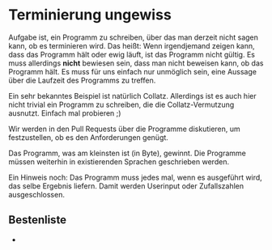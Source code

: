 # Terminierung ungewiss

Aufgabe ist, ein Programm zu schreiben, über das man derzeit nicht sagen kann, ob es terminieren wird. Das heißt: Wenn irgendjemand zeigen kann, dass das Programm hält oder ewig läuft, ist das Programm nicht gültig. Es muss allerdings **nicht** bewiesen sein, dass man nicht beweisen kann, ob das Programm hält. Es muss für uns einfach nur unmöglich sein, eine Aussage über die Laufzeit des Programms zu treffen.

Ein sehr bekanntes Beispiel ist natürlich Collatz. Allerdings ist es auch hier nicht trivial ein Programm zu schreiben, die die Collatz-Vermutzung ausnutzt. Einfach mal probieren ;)

Wir werden in den Pull Requests über die Programme diskutieren, um festzustellen, ob es den Anforderungen genügt.

Das Programm, was am kleinsten ist (in Byte), gewinnt. Die Programme müssen weiterhin in existierenden Sprachen geschrieben werden.

Ein Hinweis noch: Das Programm muss jedes mal, wenn es ausgeführt wird, das selbe Ergebnis liefern. Damit werden Userinput oder Zufallszahlen ausgeschlossen.

## Bestenliste
*
